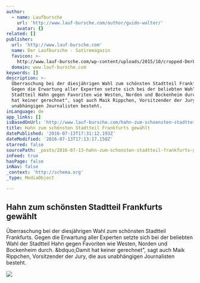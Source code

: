 ```yaml
---
author:
  - name: Laufbursche
    url: 'http://www.lauf-bursche.com/author/guido-walter/'
    avatar: {}
related: []
publisher:
  url: 'http://www.lauf-bursche.com'
  name: Der Laufbursche - Satiremagazin
  favicon: >-
    http://www.lauf-bursche.com/wp-content/uploads/2015/10/cropped-DerLaufbursche_logo_513-192x192.jpg
  domain: www.lauf-bursche.com
keywords: []
description: >-
  Überraschung bei der diesjährigen Wahl zum schönsten Stadtteil Frankfurts.
  Gegen die Erwartung aller Experten setzte sich bei der beliebten Wahl der
  Stadtteil Hahn gegen Favoriten wie Westen, Norden und Bockenheim durch. „Damit
  hat keiner gerechnet", sagt auch Maik Rippchen, Vorsitzender der Jury, die aus
  unabhängigen Journalisten besteht.
inLanguage: de
app_links: []
isBasedOnUrl: 'http://www.lauf-bursche.com/hahn-zum-schoensten-stadtteil-frankfurts-gewaehlt/'
title: Hahn zum schönsten Stadtteil Frankfurts gewählt
datePublished: '2016-07-13T17:31:12.193Z'
dateModified: '2016-07-13T17:13:17.150Z'
starred: false
sourcePath: _posts/2016-07-13-hahn-zum-schonsten-stadtteil-frankfurts-gewahlt.md
inFeed: true
hasPage: false
inNav: false
_context: 'http://schema.org'
_type: MediaObject

---
```

<article style=""><h1>Hahn zum schönsten Stadtteil Frankfurts gewählt</h1><p>Überraschung bei der diesjährigen Wahl zum schönsten Stadtteil Frankfurts. Gegen die Erwartung aller Experten setzte sich bei der beliebten Wahl der Stadtteil Hahn gegen Favoriten wie Westen, Norden und Bockenheim durch. &amp;bdquo;Damit hat keiner gerechnet", sagt auch Maik Rippchen, Vorsitzender der Jury, die aus unabhängigen Journalisten besteht.</p><img src="http://www.lauf-bursche.com/wp-content/uploads/2016/04/Laufbursche_Hahn-kl.jpg" /></article>